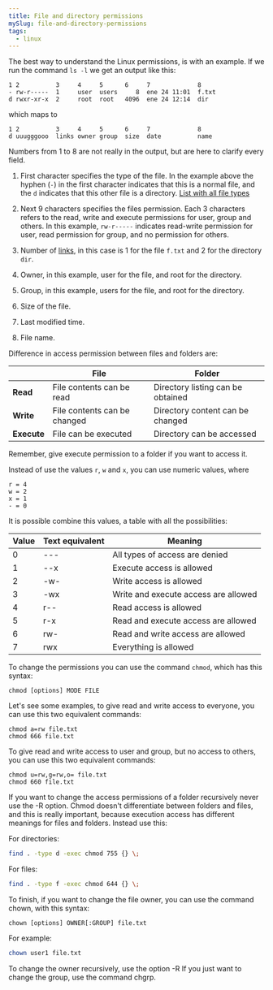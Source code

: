 ```yaml
---
title: File and directory permissions
mySlug: file-and-directory-permissions
tags:
  - linux
---
```


The best way to understand the Linux permissions, is with an example. If we run
the command `ls -l` we get an output like this:

```text
1 2          3     4     5      6     7             8
- rw-r-----  1     user  users     8  ene 24 11:01  f.txt
d rwxr-xr-x  2     root  root   4096  ene 24 12:14  dir
```

which maps to

```text
1 2          3     4     5      6     7             8
d uuugggooo  links owner group  size  date          name
```

Numbers from 1 to 8 are not really in the output, but are here to clarify every field.

1. First character specifies the type of the file. In the example above the
   hyphen (`-`) in the first character indicates that this is a normal file, and
   the `d` indicates that this other file is a directory. [List with all file types](http://en.wikipedia.org/wiki/Unix_file_types)

2. Next 9 characters specifies the files permission. Each 3 characters refers
   to the read, write and execute permissions for user, group and others. In
   this example, `rw-r-----` indicates read-write permission for user, read
   permission for group, and no permission for others.

3. Number of [links](http://en.wikipedia.org/wiki/Hard_link), in this case is
   1 for the file `f.txt` and 2 for the directory `dir`.

4. Owner, in this example, user for the file, and root for the directory.

5. Group, in this example, users for the file, and root for the directory.

6. Size of the file.

7. Last modified time.

8. File name.

Difference in access permission between files and folders are:

|             | **File**                     | **Folder**                        |
| ----------- | ---------------------------- | --------------------------------- |
| **Read**    | File contents can be read    | Directory listing can be obtained |
| **Write**   | File contents can be changed | Directory content can be changed  |
| **Execute** | File can be executed         | Directory can be accessed         |

Remember, give execute permission to a folder if you want to access it.

Instead of use the values `r`, `w` and `x`, you can use numeric values, where

```text
r = 4
w = 2
x = 1
- = 0
```

It is possible combine this values, a table with all the possibilities:

| Value | Text equivalent | Meaning                              |
| ----- | --------------- | ------------------------------------ |
| 0     | ---             | All types of access are denied       |
| 1     | --x             | Execute access is allowed            |
| 2     | -w-             | Write access is allowed              |
| 3     | -wx             | Write and execute access are allowed |
| 4     | r--             | Read access is allowed               |
| 5     | r-x             | Read and execute access are allowed  |
| 6     | rw-             | Read and write access are allowed    |
| 7     | rwx             | Everything is allowed                |

To change the permissions you can use the command `chmod`, which has this syntax:

```text
chmod [options] MODE FILE
```

Let's see some examples, to give read and write access to everyone, you can use this two equivalent commands:

```text
chmod a=rw file.txt
chmod 666 file.txt
```

To give read and write access to user and group, but no access to others, you can use this two equivalent commands:

```text
chmod u=rw,g=rw,o= file.txt
chmod 660 file.txt
```

If you want to change the access permissions of a folder recursively never use
the -R option. Chmod doesn't differentiate between folders and files, and this
is really important, because execution access has different meanings for files
and folders. Instead use this:

For directories:

```bash
find . -type d -exec chmod 755 {} \;
```

For files:

```bash
find . -type f -exec chmod 644 {} \;
```

To finish, if you want to change the file owner, you can use the command chown,
with this syntax:

```text
chown [options] OWNER[:GROUP] file.txt
```

For example:

```bash
chown user1 file.txt
```

To change the owner recursively, use the option -R
If you just want to change the group, use the command chgrp.

